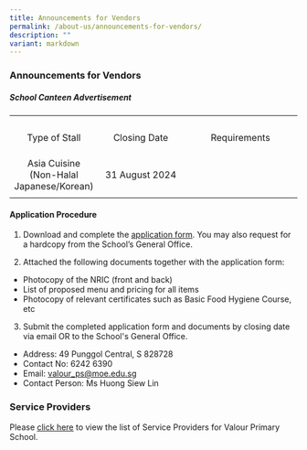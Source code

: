 ```yaml
---
title: Announcements for Vendors
permalink: /about-us/announcements-for-vendors/
description: ""
variant: markdown
---
```

### Announcements for Vendors
##### School Canteen Advertisement
<table>
	<tbody>
	<tr>
		<td></td>
		<td></td>
		<td></td>
	</tr>
	<tr height="65px">
		<td width="30%" style="text-align: center">Type of Stall</td>
		<td width="30%" style="text-align: center">Closing Date</td>
		<td width="40%" style="text-align: center">Requirements</td>
	</tr>
	<tr height="65px">
		<td width="30%" style="text-align: center">Asia Cuisine<br>(Non-Halal Japanese/Korean)</td>
		<td width="30%" style="text-align: center">31 August 2024</td>
		<td width="40%" style="text-align: center"></td>
	</tr>
	<tr>
		<td></td>
		<td></td>
		<td></td>
	</tr>
</tbody>
</table>

#### Application Procedure
1. Download and complete the [application form](/files/Announcements%20for%20Vendors/Canteen/application%20for%20canteen%20stall%20in%20existing%20school.pdf). You may also request for a hardcopy from the School’s General Office.

2. Attached the following documents together with the application form:
* Photocopy of the NRIC (front and back)
* List of proposed menu and pricing for all items
* Photocopy of relevant certificates such as Basic Food Hygiene Course, etc

3. Submit the completed application form and documents by closing date via email OR to the School's General Office.

* Address: 49 Punggol Central, S 828728
* Contact No: 6242 6390
* Email: [valour_ps@moe.edu.sg](mailto:valour_ps@moe.edu.sg)
* Contact Person: Ms Huong Siew Lin



### Service Providers

Please [click here](/about-us/general-information/service-providers/) to view the list of Service Providers for Valour Primary School.